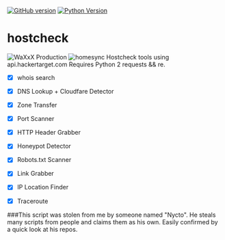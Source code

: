 [![GitHub version](https://badge.fury.io/gh/Waxxx333%2FHomeSync.svg)](https://badge.fury.io/gh/Waxxx333%2FHostcheck)
[![Python Version](https://img.shields.io/badge/Python-V2-<green.svg)](https://shields.io/)
# hostcheck
![WaXxX Production](https://i.imgur.com/BEWQvbl.png)
![homesync](https://i.imgur.com/eGoH84A.png)
Hostcheck tools using api.hackertarget.com
Requires Python 2 requests && re. 
- [x] whois search
- [x] DNS Lookup + Cloudfare Detector
- [x] Zone Transfer
- [x] Port Scanner
- [x] HTTP Header Grabber
- [x] Honeypot Detector
- [x] Robots.txt Scanner
- [x] Link Grabber
- [x] IP Location Finder
- [x] Traceroute


###This script was stolen from me by someone named "Nycto". He steals many scripts from people and claims them as his own. Easily confirmed by a quick look at his repos. 

